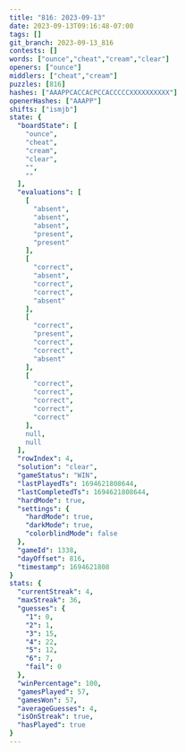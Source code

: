 ```yaml
---
title: "816: 2023-09-13"
date: 2023-09-13T09:16:48-07:00
tags: []
git_branch: 2023-09-13_816
contests: []
words: ["ounce","cheat","cream","clear"]
openers: ["ounce"]
middlers: ["cheat","cream"]
puzzles: [816]
hashes: ["AAAPPCACCACPCCACCCCCXXXXXXXXXX"]
openerHashes: ["AAAPP"]
shifts: ["ismjb"]
state: {
  "boardState": [
    "ounce",
    "cheat",
    "cream",
    "clear",
    "",
    ""
  ],
  "evaluations": [
    [
      "absent",
      "absent",
      "absent",
      "present",
      "present"
    ],
    [
      "correct",
      "absent",
      "correct",
      "correct",
      "absent"
    ],
    [
      "correct",
      "present",
      "correct",
      "correct",
      "absent"
    ],
    [
      "correct",
      "correct",
      "correct",
      "correct",
      "correct"
    ],
    null,
    null
  ],
  "rowIndex": 4,
  "solution": "clear",
  "gameStatus": "WIN",
  "lastPlayedTs": 1694621808644,
  "lastCompletedTs": 1694621808644,
  "hardMode": true,
  "settings": {
    "hardMode": true,
    "darkMode": true,
    "colorblindMode": false
  },
  "gameId": 1338,
  "dayOffset": 816,
  "timestamp": 1694621808
}
stats: {
  "currentStreak": 4,
  "maxStreak": 36,
  "guesses": {
    "1": 0,
    "2": 1,
    "3": 15,
    "4": 22,
    "5": 12,
    "6": 7,
    "fail": 0
  },
  "winPercentage": 100,
  "gamesPlayed": 57,
  "gamesWon": 57,
  "averageGuesses": 4,
  "isOnStreak": true,
  "hasPlayed": true
}
---
```

<!-- more -->
